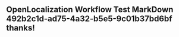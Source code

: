 <properties
ms.topic="hero-topic"
ms.test1="hero-topic"
ms.test2="test"/>

## OpenLocalization Workflow Test MarkDown 492b2c1d-ad75-4a32-b5e5-9c01b37bd6bf thanks!
